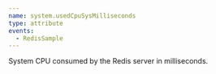 ```yaml
---
name: system.usedCpuSysMilliseconds
type: attribute
events:
  - RedisSample
---
```


System CPU consumed by the Redis server in milliseconds.